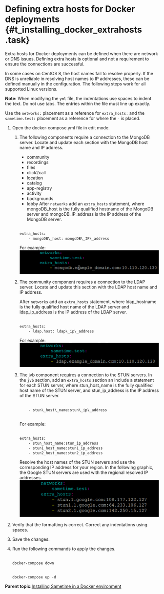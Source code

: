 # Defining extra hosts for Docker deployments {#t_installing_docker_extrahosts .task}

Extra hosts for Docker deployments can be defined when there are network or DNS issues. Defining extra hosts is optional and not a requirement to ensure the connections are successful.

In some cases on CentOS 8, the host names fail to resolve properly. If the DNS is unreliable in resolving host names to IP addresses, these can be defined manually in the configuration. The following steps work for all supported Linux versions.

**Note:** When modifying the `yml` file, the indentations use spaces to indent the text. Do not use tabs. The entries within the file must line up exactly.

Use the `networks:` placement as a reference for `extra_hosts:` and the `sametime.test:` placement as a reference for where the `-` is placed.

1.  Open the docker-compose.yml file in edit mode.

    1.  The following components require a connection to the MongoDB server. Locate and update each section with the MongoDB host name and IP address.

        -   community
        -   recordings
        -   files
        -   click2call
        -   location
        -   catalog
        -   app-registry
        -   activity
        -   backgrounds
        -   lobby
        After `networks` add an `extra_hosts` statement, where mongoDB\_host is the fully qualified hostname of the MongoDB server and mongoDB\_IP\_address is the IP address of the MongoDB server.

        ``` {#codeblock_cn5_mpq_15b}
        
        extra_hosts: 
            - mongoDB\_host: mongoDB\_IP\_address
        ```

        For example:![Sample coding of extra_hosts](Images/example_extra_hosts.png)

    2.  The community component requires a connection to the LDAP server. Locate and update this section with the LDAP host name and IP address.

        After `networks` add an `extra_hosts` statement, where ldap\_hostname is the fully qualified host name of the LDAP server and ldap\_ip\_address is the IP address of the LDAP server.

        ``` {#codeblock_shp_nqq_15b}
        
        extra_hosts: 
            - ldap.host: ldap\_ip\_address
        ```

        For example:![sample extra_hosts coding for community server](Images/example_extra_hosts_community.png)

    3.  The jvb component requires a connection to the STUN servers. In the `jvb` section, add an `extra_hosts` section an include a statement for each STUN server, where stun\_host\_name is the fully qualified host name of the STUN server, and stun\_ip\_address is the IP address of the STUN server.

        ``` {#codeblock_wjd_sd2_q5b}
        
            - stun\_host\_name:stun\_ip\_address
            
        ```

        For example:

        ``` {#codeblock_m1c_szn_4tb}
        
        extra_hosts:
            - stun_host_name:stun_ip_address
            - stun1_host_name:stun1_ip_address
            - stun2_host_name:stun2_ip_address  
        ```

        Resolve the host names of the STUN servers and use the corresponding IP address for your region. In the following graphic, the Google STUN servers are used with the regional resolved IP addresses.![sample extra_hosts coding for STUN server](Images/example_extra_hosts_stun.png)

2.  Verify that the formatting is correct. Correct any indentations using spaces.

3.  Save the changes.

4.  Run the following commands to apply the changes.

    ``` {#codeblock_jn2_znq_15b}
    
    docker-compose down
    ```

    ``` {#codeblock_xsn_14q_15b}
    
    docker-compose up -d
    ```


**Parent topic:**[Installing Sametime in a Docker environment](installation_sametime_docker.md)

